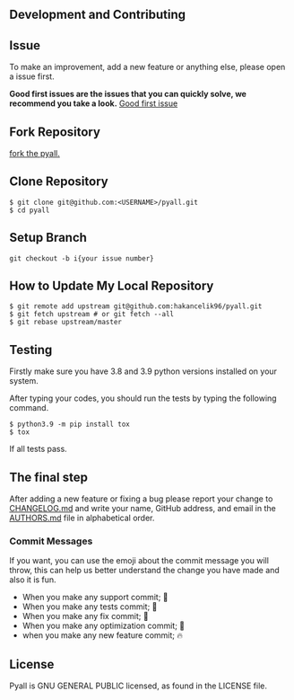 ## Development and Contributing

## Issue

To make an improvement, add a new feature or anything else, please open a issue first.

**Good first issues are the issues that you can quickly solve, we recommend you take a
look.**
[Good first issue](https://github.com/hakancelik96/pyall/labels/good%20first%20issue)

## Fork Repository

[fork the pyall.](https://github.com/hakancelik96/pyall/fork)

## Clone Repository

```shell
$ git clone git@github.com:<USERNAME>/pyall.git
$ cd pyall
```

## Setup Branch

```shell
git checkout -b i{your issue number}
```

## How to Update My Local Repository

```shell
$ git remote add upstream git@github.com:hakancelik96/pyall.git
$ git fetch upstream # or git fetch --all
$ git rebase upstream/master
```

## Testing

Firstly make sure you have 3.8 and 3.9 python versions installed on your system.

After typing your codes, you should run the tests by typing the following command.

```shell
$ python3.9 -m pip install tox
$ tox
```

If all tests pass.

## The final step

After adding a new feature or fixing a bug please report your change to
[CHANGELOG.md](changelog.md) and write your name, GitHub address, and email in the
[AUTHORS.md](authors.md) file in alphabetical order.

### Commit Messages

If you want, you can use the emoji about the commit message you will throw, this can
help us better understand the change you have made and also it is fun.

- When you make any support commit; 💪
- When you make any tests commit; 🧪
- When you make any fix commit; 🐞
- When you make any optimization commit; 💊
- when you make any new feature commit; 🔥

## License

Pyall is GNU GENERAL PUBLIC licensed, as found in the LICENSE file.

